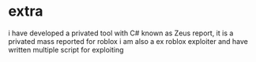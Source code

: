 # extra
i have developed a privated tool with C# known as Zeus report, it is a privated mass reported for roblox
i am also a ex roblox exploiter and have written multiple script for exploiting
